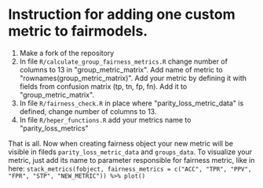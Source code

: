 # Instruction for adding one custom metric to fairmodels.

1. Make a fork of the repository 
2. In file `R/calculate_group_fairness_metrics.R` change number of columns to 13 in "group_metric_matrix". Add name of metric to "rownames(group_metric_matrix)". Add your metric by defining it with fields from confusion matrix (tp, tn, fp, fn). Add it to "group_metric_matrix".
3. In file `R/fairness_check.R` in place where "parity_loss_metric_data" is defined, change number of columns to 13. 
4. In file `R/heper_functions.R` add your metrics name to "parity_loss_metrics"

That is all. Now when creating fairness object your new metric will be visible in fileds `parity_loss_metric_data` and `groups_data`. To visualize your metric, just add its name to parameter responsible for fairness metric, like in here: 
```stack_metrics(fobject, fairness_metrics = c("ACC", "TPR", "PPV", "FPR", "STP", "NEW_METRIC")) %>% plot()```
